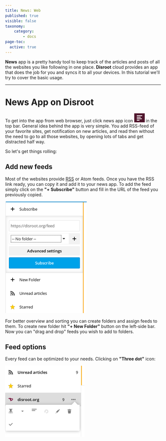 ```yaml
---
title: News: Web
published: true
visible: false
taxonomy:
    category:
        - docs
page-toc:
  active: true
---
```


**News** app is a pretty handy tool to keep track of the articles and posts of all the websites you like following in one place. **Disroot** cloud provides an app that does the job for you and syncs it to all your devices. In this tutorial we'll try to cover the basic usage.

----------
# News App on Disroot

To get into the app from web browser, just click news app icon ![](en/news_top_icon.png?resize=20,20) in the top bar. General idea behind the app is very simple. You add RSS-feed of your favorite sites, get notification on new articles, and read then without the need to go to all those websites, by opening lots of tabs and get distracted half way.

So let's get things rolling:

## Add new feeds
Most of the websites provide [RSS](https://en.wikipedia.org/wiki/RSS) or Atom feeds. Once you have the RSS link ready, you can copy it and add it to your news app.
To add the feed simply click on the **"+ Subscribe"** button and fill in the URL of the feed you previously copied.

![](en/news_add1.png)

For better overview and sorting you can create folders and assign feeds to them. To create new folder hit **"+ New Folder"** button on the left-side bar. Now you can "drag and drop" feeds you wish to add to folders.

## Feed options
Every feed can be optimized to your needs. Clicking on **"Three dot"** icon:

![](en/news_options.png)
